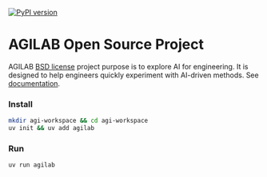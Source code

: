 [![PyPI version](https://img.shields.io/pypi/v/agilab.svg)](https://pypi.org/project/agilab)

# AGILAB Open Source Project

AGILAB [BSD license](https://github.com/ThalesGroup/agilab/blob/main/LICENSE) project purpose is to explore AI for engineering. It is designed to help engineers quickly experiment with AI-driven methods.
See [documentation](https://thalesgroup.github.io/agilab).

### Install

```bash
mkdir agi-workspace && cd agi-workspace
uv init && uv add agilab
```

### Run

```bash
uv run agilab
```